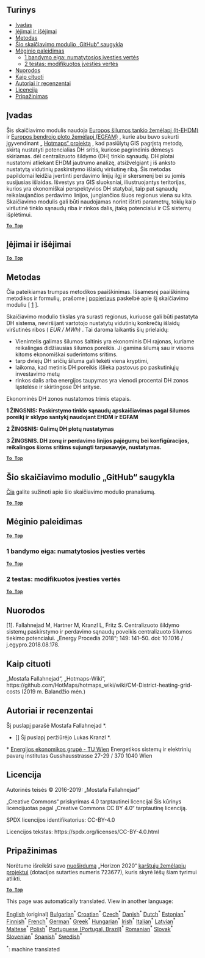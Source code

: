 <h2> Turinys </h2><ul><li> <a href="#introduction">Įvadas</a> </li><li> <a href="#inputs-and-outputs">Įėjimai ir išėjimai</a> </li><li> <a href="#method">Metodas</a> </li><li> <a href="#GitHub-Repository-of-this-calculation-module">Šio skaičiavimo modulio „GitHub“ saugykla</a> </li><li> <a href="#sample-run">Mėginio paleidimas</a> <ul><li> <a href="#test-run-1-default-input-values">1 bandymo eiga: numatytosios įvesties vertės</a> </li><li> <a href="#test-run-2-modified-input-values">2 testas: modifikuotos įvesties vertės</a> </li></ul></li><li> <a href="#references">Nuorodos</a> </li><li> <a href="#how-to-cite">Kaip cituoti</a> </li><li> <a href="#authors-and-reviewers">Autoriai ir recenzentai</a> </li><li> <a href="#license">Licencija</a> </li><li> <a href="#acknowledgement">Pripažinimas</a> </li></ul><h2> Įvadas </h2><p> Šis skaičiavimo modulis naudoja <a href="https://gitlab.com/hotmaps/heat/heat_tot_curr_density">Europos šilumos tankio žemėlapį (lt-EHDM)</a> ir <a href="https://gitlab.com/hotmaps/gfa_tot_curr_density">Europos bendrojo ploto žemėlapį (EGFAM)</a> , kurie abu buvo sukurti įgyvendinant „ <a href="https://www.hotmaps-project.eu/">Hotmaps“ projektą</a> , kad pasiūlytų GIS pagrįstą metodą, skirtą nustatyti potencialias DH sritis, kuriose pagrindinis dėmesys skiriamas. dėl centralizuoto šildymo (DH) tinklo sąnaudų. DH plotai nustatomi atliekant EHDM jautrumo analizę, atsižvelgiant į iš anksto nustatytą vidutinių paskirstymo išlaidų viršutinę ribą. Šis metodas papildomai leidžia įvertinti perdavimo linijų ilgį ir skersmenį bei su jomis susijusias išlaidas. Išvestys yra GIS sluoksniai, iliustruojantys teritorijas, kurios yra ekonomiškai perspektyvios DH statybai, taip pat sąnaudų reikalaujančios perdavimo linijos, jungiančios šiuos regionus viena su kita. Skaičiavimo modulis gali būti naudojamas norint ištirti parametrų, tokių kaip viršutinė tinklo sąnaudų riba ir rinkos dalis, įtaką potencialui ir CŠ sistemų išplėtimui. </p><p><ins> <code><strong><a href="#table-of-contents">To Top</a></strong></code> </ins> </p><h2> Įėjimai ir išėjimai </h2><p><ins> <code><strong><a href="#table-of-contents">To Top</a></strong></code> </ins> </p><h2> Metodas </h2><p> Čia pateikiamas trumpas metodikos paaiškinimas. Išsamesnį paaiškinimą metodikos ir formulių, prašome į <a href="https://www.sciencedirect.com/science/article/pii/S1876610218304740">popieriaus</a> paskelbė apie šį skaičiavimo moduliu [ <a href="#References">1</a> ]. </p><p> Skaičiavimo modulio tikslas yra surasti regionus, kuriuose gali būti pastatyta DH sistema, neviršijant vartotojo nustatytų vidutinių konkrečių išlaidų viršutinės ribos ( <em><em>EUR / MWh)</em></em> . Tai daroma laikantis šių prielaidų: </p><ul><li> Vienintelis galimas šilumos šaltinis yra ekonominis DH rajonas, kuriame reikalingas didžiausias šilumos poreikis. Ji gamina šilumą sau ir visoms kitoms ekonomiškai suderintoms sritims. </li><li> tarp dviejų DH sričių šiluma gali tekėti viena kryptimi, </li><li> laikoma, kad metinis DH poreikis išlieka pastovus po paskutiniųjų investavimo metų </li><li> rinkos dalis arba energijos taupymas yra vienodi procentai DH zonos ląstelėse ir skirtingose DH srityse. </li></ul><p> Ekonominės DH zonos nustatomos trimis etapais. </p><p> <strong>1 ŽINGSNIS: Paskirstymo tinklo sąnaudų apskaičiavimas pagal šilumos poreikį ir sklypo santykį naudojant EHDM ir EGFAM</strong> </p><p> <strong>2 ŽINGSNIS: Galimų DH plotų nustatymas</strong> </p><p> <strong>3 ŽINGSNIS. DH zonų ir perdavimo linijos pajėgumų bei konfigūracijos, reikalingos šioms sritims sujungti tarpusavyje, nustatymas.</strong> </p><p><ins> <code><strong><a href="#table-of-contents">To Top</a></strong></code> </ins> </p><h2> Šio skaičiavimo modulio „GitHub“ saugykla </h2><p> <a href="https://github.com/HotMaps/dh_economic_assessment/tree/develop">Čia</a> galite sužinoti apie šio skaičiavimo modulio pranašumą. </p><p><ins> <code><strong><a href="#table-of-contents">To Top</a></strong></code> </ins> </p><h2> Mėginio paleidimas </h2><p><ins> <code><strong><a href="#table-of-contents">To Top</a></strong></code> </ins> </p><h3> 1 bandymo eiga: numatytosios įvesties vertės </h3><p><ins> <code><strong><a href="#table-of-contents">To Top</a></strong></code> </ins> </p><h3> 2 testas: modifikuotos įvesties vertės </h3><p><ins> <code><strong><a href="#table-of-contents">To Top</a></strong></code> </ins> </p><h2> Nuorodos </h2><p> [1]. Fallahnejad M, Hartner M, Kranzl L, Fritz S. Centralizuoto šildymo sistemų paskirstymo ir perdavimo sąnaudų poveikis centralizuoto šilumos tiekimo potencialui. „Energy Procedia 2018“; 149: 141–50. doi: 10.1016 / j.egypro.2018.08.178. </p><h2> Kaip cituoti </h2><p> „Mostafa Fallahnejad“, „Hotmaps-Wiki“, https://github.com/HotMaps/hotmaps_wiki/wiki/CM-District-heating-grid-costs (2019 m. Balandžio mėn.) </p><h2> Autoriai ir recenzentai </h2><p> Šį puslapį parašė Mostafa Fallahnejad *. </p><ul><li> [] Šį puslapį peržiūrėjo Lukas Kranzl *. </li></ul><p> * <a href="https://eeg.tuwien.ac.at/">Energijos ekonomikos grupė - TU Wien</a> Energetikos sistemų ir elektrinių pavarų institutas Gusshausstrasse 27-29 / 370 1040 Wien </p><h2> Licencija </h2><p> Autorinės teisės © 2016-2019: „Mostafa Fallahnejad“ </p><p> „Creative Commons“ priskyrimas 4.0 tarptautinei licencijai Šis kūrinys licencijuotas pagal „Creative Commons CC BY 4.0“ tarptautinę licenciją. </p><p> SPDX licencijos identifikatorius: CC-BY-4.0 </p><p> Licencijos tekstas: https://spdx.org/licenses/CC-BY-4.0.html </p><h2> Pripažinimas </h2><p> Norėtume išreikšti savo <a href="https://www.hotmaps-project.eu">nuoširdumą</a> „Horizon 2020“ <a href="https://www.hotmaps-project.eu">karštųjų žemėlapių projektui</a> (dotacijos sutarties numeris 723677), kuris skyrė lėšų šiam tyrimui atlikti. </p><p><ins> <code><strong><a href="#table-of-contents">To Top</a></strong></code> </ins> </p>

This page was automatically translated. View in another language:

[English](en-CM-District-heating-potential-economic-assessment) (original) [Bulgarian](bg-CM-District-heating-potential-economic-assessment)<sup>\*</sup> [Croatian](hr-CM-District-heating-potential-economic-assessment)<sup>\*</sup> [Czech](cs-CM-District-heating-potential-economic-assessment)<sup>\*</sup> [Danish](da-CM-District-heating-potential-economic-assessment)<sup>\*</sup> [Dutch](nl-CM-District-heating-potential-economic-assessment)<sup>\*</sup> [Estonian](et-CM-District-heating-potential-economic-assessment)<sup>\*</sup> [Finnish](fi-CM-District-heating-potential-economic-assessment)<sup>\*</sup> [French](fr-CM-District-heating-potential-economic-assessment)<sup>\*</sup> [German](de-CM-District-heating-potential-economic-assessment)<sup>\*</sup> [Greek](el-CM-District-heating-potential-economic-assessment)<sup>\*</sup> [Hungarian](hu-CM-District-heating-potential-economic-assessment)<sup>\*</sup> [Irish](ga-CM-District-heating-potential-economic-assessment)<sup>\*</sup> [Italian](it-CM-District-heating-potential-economic-assessment)<sup>\*</sup> [Latvian](lv-CM-District-heating-potential-economic-assessment)<sup>\*</sup>  [Maltese](mt-CM-District-heating-potential-economic-assessment)<sup>\*</sup> [Polish](pl-CM-District-heating-potential-economic-assessment)<sup>\*</sup> [Portuguese (Portugal, Brazil)](pt-CM-District-heating-potential-economic-assessment)<sup>\*</sup> [Romanian](ro-CM-District-heating-potential-economic-assessment)<sup>\*</sup> [Slovak](sk-CM-District-heating-potential-economic-assessment)<sup>\*</sup> [Slovenian](sl-CM-District-heating-potential-economic-assessment)<sup>\*</sup> [Spanish](es-CM-District-heating-potential-economic-assessment)<sup>\*</sup> [Swedish](sv-CM-District-heating-potential-economic-assessment)<sup>\*</sup> 

<sup>\*</sup>: machine translated
